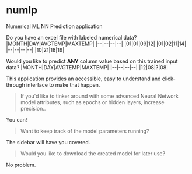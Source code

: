 # numlp
Numerical ML NN Prediction application

Do you have an excel file with labeled numerical data?
|MONTH|DAY|AVGTEMP|MAXTEMP|
|--|--|--|--|
|01|01|09|12|
|01|02|11|14|
|--|--|--|--|
|10|21|18|19|

Would you like to predict **ANY** column value based on this trained input data?
|MONTH|DAY|AVGTEMP|MAXTEMP|
|--|--|--|--|
|12|08|?|08|

This application provides an accessible, easy to understand and click-through interface to make that happen.

> If you'd like to tinker around with some advanced Neural Network model
> attributes, such as epochs or hidden layers, increase precision..

You can!

> Want to keep track of the model parameters running?

The sidebar will have you covered.

> Would you like to download the created model for later use?

No problem.
